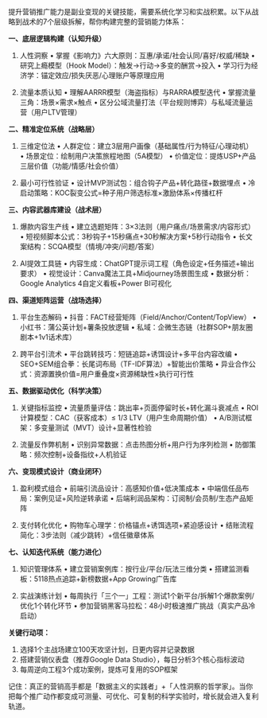 提升营销推广能力是副业变现的关键技能，需要系统化学习和实战积累。以下从战略到战术的7个层级拆解，帮你构建完整的营销能力体系：

**一、底层逻辑构建（认知升级）**
1. 人性洞察
• 掌握《影响力》六大原则：互惠/承诺/社会认同/喜好/权威/稀缺
• 研究上瘾模型（Hook Model）：触发→行动→多变的酬赏→投入
• 学习行为经济学：锚定效应/损失厌恶/心理账户等原理应用

2. 流量本质认知
• 理解AARRR模型（海盗指标）与RARRA模型迭代
• 掌握流量三角：场景×需求×触点
• 区分公域流量打法（平台规则博弈）与私域流量运营（用户LTV管理）

**二、精准定位系统（战略层）**
1. 三维定位法
• 人群定位：建立3层用户画像（基础属性/行为特征/心理动机）
• 场景定位：绘制用户决策旅程地图（5A模型）
• 价值定位：提炼USP+产品三层价值（功能/情感/社会价值）

2. 最小可行性验证
• 设计MVP测试包：组合钩子产品+转化路径+数据埋点
• 冷启动策略：KOC裂变公式=种子用户筛选标准×激励体系×传播杠杆

**三、内容武器库建设（战术层）**
1. 爆款内容生产线
• 建立选题矩阵：3×3法则（用户痛点/场景需求/内容形式）
• 短视频脚本公式：3秒钩子+15秒痛点+30秒解决方案+5秒行动指令
• 长文案结构：SCQA模型（情境/冲突/问题/答案）

2. AI提效工具链
• 内容生成：ChatGPT提示词工程（角色设定+任务描述+输出要求）
• 视觉设计：Canva魔法工具+Midjourney场景图生成
• 数据分析：Google Analytics 4自定义看板+Power BI可视化

**四、渠道矩阵运营（战场选择）**
1. 平台生态解码
• 抖音：FACT经营矩阵（Field/Anchor/Content/TopView）
• 小红书：蒲公英计划+薯条投放逻辑
• 私域：企微生态链（社群SOP+朋友圈剧本+1v1话术库）

2. 跨平台引流术
• 平台跳转技巧：短链追踪+诱饵设计+多平台内容改编
• SEO+SEM组合拳：长尾词布局（TF-IDF算法）+智能出价策略
• 异业合作公式：资源置换价值=用户重叠度×资源稀缺性×执行可行性

**五、数据驱动优化（科学决策）**
1. 关键指标监控
• 流量质量评估：跳出率+页面停留时长+转化漏斗衰减点
• ROI计算模型：CAC（获客成本）≤ 1/3 LTV（用户生命周期价值）
• A/B测试框架：多变量测试（MVT）设计+显著性检验

2. 流量反作弊机制
• 识别异常数据：点击热图分析+用户行为序列检测
• 防御策略：频次控制+设备指纹+人机验证

**六、变现模式设计（商业闭环）**
1. 盈利模式组合
• 前端引流品设计：高感知价值+低决策成本
• 中端信任品布局：案例见证+风险逆转承诺
• 后端利润品架构：订阅制/会员制/生态产品矩阵

2. 支付转化优化
• 购物车心理学：价格锚点+诱饵选项+紧迫感设计
• 结账流程简化：3步法则（减少跳转）+信任徽章体系

**七、认知迭代系统（能力进化）**
1. 知识管理体系
• 建立营销案例库：按行业/平台/玩法三维分类
• 搭建监测看板：5118热点追踪+新榜数据+App Growing广告库

2. 实战演练计划
• 每周执行「三个一」工程：测试1个新平台/拆解1个爆款案例/优化1个转化环节
• 参加营销黑客马拉松：48小时极速推广挑战（真实产品冷启动）

**关键行动项：**
1. 选择1个主战场建立100天攻坚计划，日更内容并记录数据
2. 搭建营销仪表盘（推荐Google Data Studio），每日分析3个核心指标波动
3. 每周逆向工程3个成功案例，提炼可复用的SOP框架

记住：真正的营销高手都是「数据主义的实践者」+「人性洞察的哲学家」。当你把每个推广动作都变成可测量、可优化、可复制的科学实验时，增长就会进入复利轨道。

